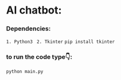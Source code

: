 # AI chatbot:
### Dependencies:

`1. Python3
`
`2. Tkinter`
`pip install tkinter`
### to run the code type👇:
`python main.py`
